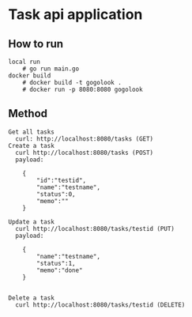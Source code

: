 
# Task api application


## How to run 
    local run
        # go run main.go
    docker build
        # docker build -t gogolook .
        # docker run -p 8080:8080 gogolook

## Method
    Get all tasks
      curl: http://localhost:8080/tasks (GET)
    Create a task
      curl http://localhost:8080/tasks (POST)
      payload: 
      
        {
            "id":"testid",
            "name":"testname",
            "status":0,
            "memo":""
        }
      
    Update a task
      curl http://localhost:8080/tasks/testid (PUT)
      payload: 
      
        {
            "name":"testname",
            "status":1,
            "memo":"done"
        }
      

    Delete a task
      curl http://localhost:8080/tasks/testid (DELETE)



